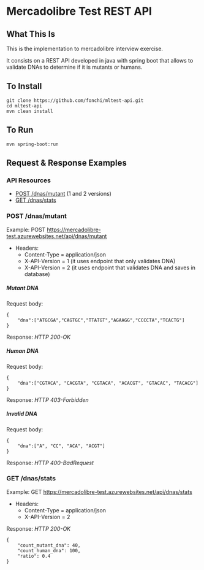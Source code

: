 # Mercadolibre Test REST API

What This Is
------------

This is the implementation to mercadolibre interview exercise.

It consists on a REST API developed in java with spring boot that allows to validate DNAs to determine if it is mutants or humans.

To Install
---------

    git clone https://github.com/fonchi/mltest-api.git
    cd mltest-api
    mvn clean install

To Run
------

    mvn spring-boot:run

## Request & Response Examples

### API Resources

  - [POST /dnas/mutant](#post-/dnas/mutant) (1 and 2 versions)
  - [GET /dnas/stats](#get-/dnas/stats)
  
### POST /dnas/mutant
Example: POST  https://mercadolibre-test.azurewebsites.net/api/dnas/mutant
- Headers:
    - Content-Type = application/json
    - X-API-Version = 1 (it uses endpoint that only validates DNA)
    - X-API-Version = 2 (it uses endpoint that validates DNA and saves in database)

##### Mutant DNA
Request body:
    
    {
        "dna":["ATGCGA","CAGTGC","TTATGT","AGAAGG","CCCCTA","TCACTG"]
    }

Response: *HTTP 200-OK*

##### Human DNA
Request body:
    
    {
        "dna":["CGTACA", "CACGTA", "CGTACA", "ACACGT", "GTACAC", "TACACG"]
    }

Response: *HTTP 403-Forbidden*

##### Invalid DNA
Request body:
    
    {
        "dna":["A", "CC", "ACA", "ACGT"]
    }

Response: *HTTP 400-BadRequest*

### GET /dnas/stats
Example: GET  https://mercadolibre-test.azurewebsites.net/api/dnas/stats
- Headers:
    - Content-Type = application/json
    - X-API-Version = 2

Response: *HTTP 200-OK*
    
    {
        "count_mutant_dna": 40,
        "count_human_dna": 100,
        "ratio": 0.4
    }